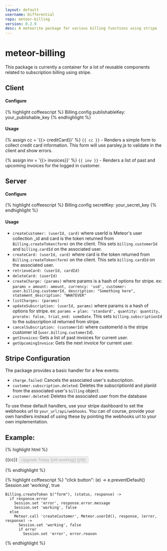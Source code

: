 ```yaml
---
layout: default
username: Differential
repo: meteor-billing
version: 0.2.9
desc: A meteorite package for various billing functions using stripe
---
```

# meteor-billing

This package is currently a container for a lot of reusable components related to subscription billing using stripe.


## Client
#### Configure
{% highlight coffeescript %}
Billing.config
  publishableKey: your_publishable_key
{% endhighlight %}

#### Usage
{% assign cc = '{{> creditCard}}' %}
`{{ cc }}` - Renders a simple form to collect credit card information. This form will use parsley.js to validate in the client and show errors.

{% assign inv = '{{> invoices}}' %}
`{{ inv }}` - Renders a list of past and upcoming invoices for the logged in customer.


## Server
#### Configure
{% highlight coffeescript %}
Billing.config
  secretKey: your_secret_key
{% endhighlight %}


#### Usage
* `createCustomer: (userId, card)` where userId is Meteor's user collection _id and card is the token returned from `Billing.createToken(form)` on the client.  This sets `billing.customerId` and `billing.cardId` on the associated user.
* `createCard: (userId, card)` where card is the token returned from `Billing.createToken(form)` on the client.  This sets `billing.cardId` on the associated user.
* `retrieveCard: (userId, cardId)`
* `deleteCard: (userId)`
* `createCharge: (params)` where params is a hash of options for stripe. ex: `params = amount: amount, currency: 'usd', customer: user.billing.customerId, description: "Something here", statement_description: "WHATEVER"`
* `listCharges: (params)`
* `updateSubscription: (userId, params)` where params is a hash of options for stripe.  ex: `params = plan: 'standard', quantity: quantity, prorate: false, trial_end: someDate`.  This sets `billing.subscriptionId` to the subscription id returned from stripe.
* `cancelSubscription: (customerId)` where customerId is the stripe customer id (`user.billing.customerId`).
* `getInvoices`: Gets a list of past invoices for current user.
* `getUpcomingInvoice`: Gets the next invoice for current user.

## Stripe Configuration
The package provides a basic handler for a few events:
* `charge.failed`: Cancels the associated user's subscription.
* `customer.subscription.deleted`: Deletes the subscriptionId and planId from the associated user's `billing` object.
* `customer.deleted`: Deletes the associated user from the database

To use these default handlers, use your stripe dashboard to set the webhooks url to `your_url/api/webhooks`.
You can of course, provide your own handlers instead of using these by pointing the webhooks url to your own implementation.


## Example:
{% highlight html %}
<form novalidate>
  {{cc}}
  <button type="submit" class="btn btn-primary btn-block upgrade" disabled="{{working}}">
    Upgrade Today
    {{#if working}}
      <i class="fa fa-spinner fa-spin"></i>
    {{/if}}
  </button>
</form>
{% endhighlight %}

{% highlight coffeescript %}
"click button": (e) ->
    e.preventDefault()
    Session.set 'working', true

    Billing.createToken $("form"), (status, response) ->
      if response.error
        Session.set 'error', response.error.message
        Session.set 'working', false
      else
        Meteor.call 'createCustomer', Meteor.userId(), response, (error, response) ->
          Session.set 'working', false
          if error
            Session.set 'error', error.reason
{% endhighlight %}
